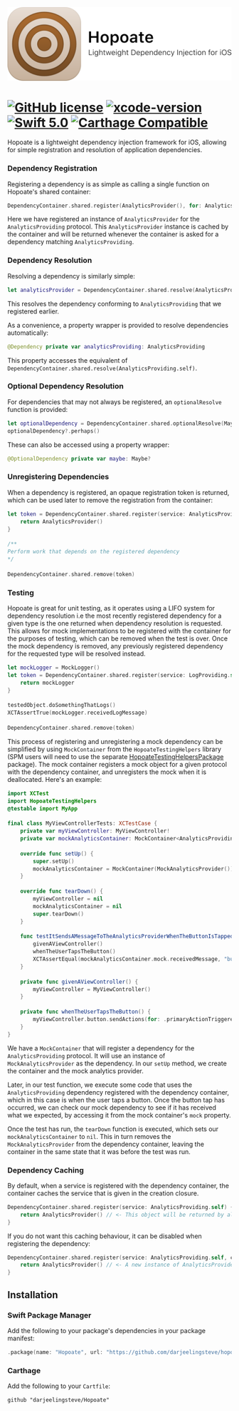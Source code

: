 ![](Images/Banner.png)



# [![GitHub license](https://img.shields.io/badge/license-MIT-lightgrey.svg)](https://raw.githubusercontent.com/Carthage/Carthage/master/LICENSE.md) [![xcode-version](https://img.shields.io/badge/xcode-13-brightgreen)](https://developer.apple.com/xcode/) [![Swift 5.0](https://img.shields.io/badge/Swift-5.0-orange.svg?style=flat)](https://swift.org/) [![Carthage Compatible](https://img.shields.io/badge/Carthage-compatible-4BC51D.svg?style=flat)](https://github.com/Carthage/Carthage)

Hopoate is a lightweight dependency injection framework for iOS, allowing for simple registration and resolution of application dependencies.



### Dependency Registration

Registering a dependency is as simple as calling a single function on Hopoate's shared container:

```swift
DependencyContainer.shared.register(AnalyticsProvider(), for: AnalyticsProviding.self)
```

Here we have registered an instance of `AnalyticsProvider` for the `AnalyticsProviding` protocol. This `AnalyticsProvider` instance is cached by the container and will be returned whenever the container is asked for a dependency matching `AnalyticsProviding`.



### Dependency Resolution

Resolving a dependency is similarly simple:

```swift
let analyticsProvider = DependencyContainer.shared.resolve(AnalyticsProviding.self)
```

This resolves the dependency conforming to `AnalyticsProviding` that we registered earlier.

As a convenience, a property wrapper is provided to resolve dependencies automatically:

```swift
@Dependency private var analyticsProviding: AnalyticsProviding
```

This property accesses the equivalent of `DependencyContainer.shared.resolve(AnalyticsProviding.self)`. 



### Optional Dependency Resolution

For dependencies that may not always be registered, an `optionalResolve` function is provided:

```swift
let optionalDependency = DependencyContainer.shared.optionalResolve(Maybe.self)
optionalDependency?.perhaps()
```

These can also be accessed using a property wrapper:

```swift
@OptionalDependency private var maybe: Maybe?
```



### Unregistering Dependencies

When a dependency is registered, an opaque registration token is returned, which can be used later to remove the registration from the container:

```swift
let token = DependencyContainer.shared.register(service: AnalyticsProviding.self) {
    return AnalyticsProvider()
}

/**
Perform work that depends on the registered dependency
*/

DependencyContainer.shared.remove(token)
```



### Testing

Hopoate is great for unit testing, as it operates using a LIFO system for dependency resolution i.e the most recently registered dependency for a given type is the one returned when dependency resolution is requested. This allows for mock implementations to be registered with the container for the purposes of testing, which can be removed when the test is over. Once the mock dependency is removed, any previously registered dependency for the requested type will be resolved instead.

```swift
let mockLogger = MockLogger()
let token = DependencyContainer.shared.register(service: LogProviding.self) {
    return mockLogger
}

testedObject.doSomethingThatLogs()
XCTAssertTrue(mockLogger.receivedLogMessage)

DependencyContainer.shared.remove(token)
```

This process of registering and unregistering a mock dependency can be simplified by using `MockContainer` from the `HopoateTestingHelpers` library (SPM users will need to use the separate [HopoateTestingHelpersPackage](https://github.com/darjeelingsteve/HopoateTestingHelpersPackage) package). The mock container registers a mock object for a given protocol with the dependency container, and unregisters the mock when it is deallocated. Here's an example:

```swift
import XCTest
import HopoateTestingHelpers
@testable import MyApp

final class MyViewControllerTests: XCTestCase {
    private var myViewController: MyViewController!
    private var mockAnalyticsContainer: MockContainer<AnalyticsProviding, MockAnalyticsProvider>!
    
    override func setUp() {
        super.setUp()
        mockAnalyticsContainer = MockContainer(MockAnalyticsProvider())
    }
    
    override func tearDown() {
        myViewController = nil
        mockAnalyticsContainer = nil
        super.tearDown()
    }
    
    func testItSendsAMessageToTheAnalyticsProviderWhenTheButtonIsTapped() {
        givenAViewController()
        whenTheUserTapsTheButton()
        XCTAssertEqual(mockAnalyticsContainer.mock.receivedMessage, "button_tapped")
    }
    
    private func givenAViewController() {
        myViewController = MyViewController()
    }
    
    private func whenTheUserTapsTheButton() {
        myViewController.button.sendActions(for: .primaryActionTriggered)
    }
}
```

We have a `MockContainer` that will register a dependency for the `AnalyticsProviding` protocol. It will use an instance of `MockAnalyticsProvider` as the dependency. In our `setUp` method, we create the container and the mock analytics provider.

Later, in our test function, we execute some code that uses the `AnalyticsProviding` dependency registered with the dependency container, which in this case is when the user taps a button. Once the button tap has occurred, we can check our mock dependency to see if it has received what we expected, by accessing it from the mock container's `mock` property.

Once the test has run, the `tearDown` function is executed, which sets our `mockAnalyticsContainer` to `nil`. This in turn removes the `MockAnalyticsProvider` from the dependency container, leaving the container in the same state that it was before the test was run.

### Dependency Caching

By default, when a service is registered with the dependency container, the container caches the service that is given in the creation closure.

```swift
DependencyContainer.shared.register(service: AnalyticsProviding.self) {
    return AnalyticsProvider() // <- This object will be returned by all calls to DependencyContainer.shared.resolve(AnalyticsProviding.self)
}
```

If you do not want this caching behaviour, it can be disabled when registering the dependency:

```swift
DependencyContainer.shared.register(service: AnalyticsProviding.self, cacheService: false) {
    return AnalyticsProvider() // <- A new instance of AnalyticsProvider will be provided to each call to DependencyContainer.shared.resolve(AnalyticsProviding.self)
}
```



## Installation

### Swift Package Manager

Add the following to your package's dependencies in your package manifest:

```swift
.package(name: "Hopoate", url: "https://github.com/darjeelingsteve/hopoate", from: "1.0.0"),
```



### Carthage

Add the following to your `Cartfile`:

```
github "darjeelingsteve/Hopoate"
```


